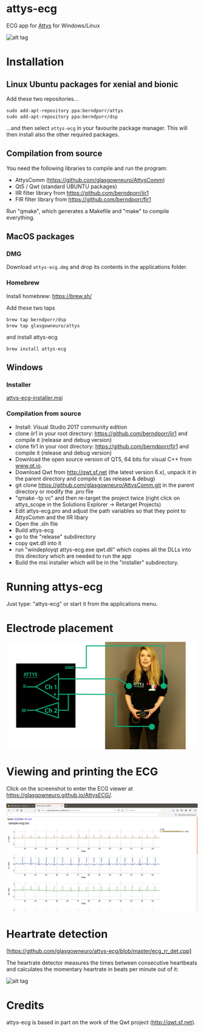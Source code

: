 # attys-ecg

ECG app for [Attys](http://www.attys.tech)
for Windows/Linux

![alt tag](screenshot.png)

# Installation

## Linux Ubuntu packages for xenial and bionic
Add these two repositories...
```
sudo add-apt-repository ppa:berndporr/attys
sudo add-apt-repository ppa:berndporr/dsp
```
...and then select `attys-ecg` in your favourite package manager. This will then install also
the other required packages.

## Compilation from source

You need the following libraries to compile and run the program:

- AttysComm (https://github.com/glasgowneuro/AttysComm)
- Qt5 / Qwt (standard UBUNTU packages)
- IIR filter library from https://github.com/berndporr/iir1
- FIR filter library from https://github.com/berndporr/fir1

Run "qmake", which generates a Makefile and "make" to compile
everything.


## MacOS packages

### DMG

Download `attys-ecg.dmg` and drop its contents in the applications folder.

### Homebrew

Install homebrew: https://brew.sh/

Add these two taps

```
brew tap berndporr/dsp
brew tap glasgowneuro/attys
```

and install attys-ecg

```
brew install attys-ecg
```


## Windows

### Installer

<a href="https://github.com/glasgowneuro/attys-ecg/blob/master/installer/Release/attys-ecg-installer.msi">attys-ecg-installer.msi</a>

### Compilation from source

* Install: Visual Studio 2017 community edition
* clone iir1 in your root directory: https://github.com/berndporr/iir1 and compile it (release and debug version)
* clone fir1 in your root directory: https://github.com/berndporr/fir1 and compile it (release and debug version)
* Download the open source version of QT5, 64 bits for visual C++ from www.qt.io.
* Download Qwt from http://qwt.sf.net (the latest version 6.x), unpack it in the parent directory and compile it (as release & debug)
* git clone https://github.com/glasgowneuro/AttysComm.git in the parent directory or modify the .pro file
* "qmake -tp vc" and then re-target the project twice (right click on attys_scope in the Solutions Explorer -> Retarget Projects)
* Edit attys-ecg.pro and adjust the path variables so that they point to AttysComm and the IIR libary
* Open the .sln file
* Build attys-ecg
* go to the "release" subdirectory
* copy qwt.dll into it
* run "windeployqt attys-ecg.exe qwt.dll" which copies all the DLLs into this directory which are needed to run the app
* Build the msi installer which will be in the "installer" subdirectory.


# Running attys-ecg

Just type: "attys-ecg" or start it from the applications menu.

# Electrode placement

![alt tag](wiring.jpg)

# Viewing and printing the ECG

Click on the screenshot to enter the ECG viewer at https://glasgowneuro.github.io/AttysECG/.

[![alt tag](plotter.png)](https://glasgowneuro.github.io/AttysECG/)


# Heartrate detection
[https://github.com/glasgowneuro/attys-ecg/blob/master/ecg_rr_det.cpp]

The heartrate detector
measures the times between consecutive heartbeats and calculates the momentary
heartrate in beats per minute out of it:

![alt tag](heartrate_detection.png)

# Credits

attys-ecg is based in part on the work of the Qwt project (http://qwt.sf.net).

